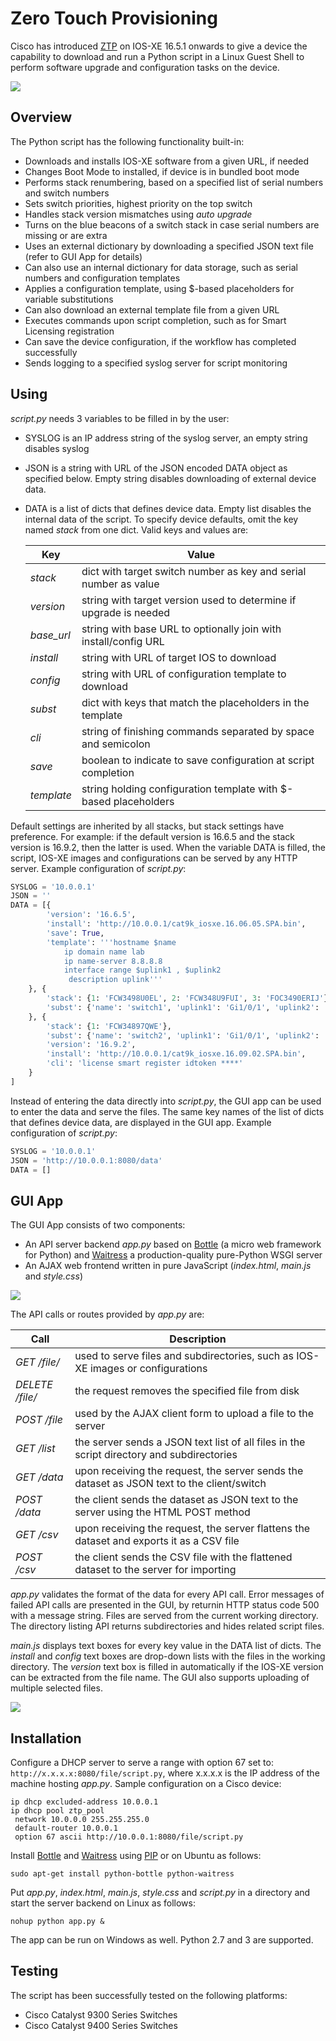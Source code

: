 # Zero Touch Provisioning

Cisco has introduced [ZTP](https://www.cisco.com/c/en/us/td/docs/ios-xml/ios/prog/configuration/169/b_169_programmability_cg/zero_touch_provisioning.html) on IOS-XE 16.5.1 onwards to give a device the capability to download and run a Python script in a Linux Guest Shell to perform software upgrade and configuration tasks on the device.

![](media/ztp.png)

## Overview

The Python script has the following functionality built-in:
- Downloads and installs IOS-XE software from a given URL, if needed
- Changes Boot Mode to installed, if device is in bundled boot mode
- Performs stack renumbering, based on a specified list of serial numbers and switch numbers
- Sets switch priorities, highest priority on the top switch
- Handles stack version mismatches using *auto upgrade*
- Turns on the blue beacons of a switch stack in case serial numbers are missing or are extra
- Uses an external dictionary by downloading a specified JSON text file (refer to GUI App for details)
- Can also use an internal dictionary for data storage, such as serial numbers and configuration templates
- Applies a configuration template, using $-based placeholders for variable substitutions
- Can also download an external template file from a given URL
- Executes commands upon script completion, such as for Smart Licensing registration
- Can save the device configuration, if the workflow has completed successfully
- Sends logging to a specified syslog server for script monitoring

## Using

*script.py* needs 3 variables to be filled in by the user:
- SYSLOG is an IP address string of the syslog server, an empty string disables syslog
- JSON is a string with URL of the JSON encoded DATA object as specified below. Empty string disables downloading of external device data.
- DATA is a list of dicts that defines device data. Empty list disables the internal data of the script. To specify device defaults, omit the key named *stack* from one dict. Valid keys and values are:

  Key | Value
  --- | ---
  *stack* | dict with target switch number as key and serial number as value
  *version* | string with target version used to determine if upgrade is needed
  *base_url* | string with base URL to optionally join with install/config URL
  *install* | string with URL of target IOS to download
  *config* | string with URL of configuration template to download
  *subst* | dict with keys that match the placeholders in the template
  *cli* | string of finishing commands separated by space and semicolon
  *save* | boolean to indicate to save configuration at script completion
  *template* | string holding configuration template with $-based placeholders

Default settings are inherited by all stacks, but stack settings have preference. For example: if the default version is 16.6.5 and the stack version is 16.9.2, then the latter is used. When the variable DATA is filled, the script, IOS-XE images and configurations can be served by any HTTP server. Example configuration of *script.py*:

```python
SYSLOG = '10.0.0.1'
JSON = ''
DATA = [{
        'version': '16.6.5',
        'install': 'http://10.0.0.1/cat9k_iosxe.16.06.05.SPA.bin',
        'save': True,
        'template': '''hostname $name
            ip domain name lab
            ip name-server 8.8.8.8
            interface range $uplink1 , $uplink2
             description uplink'''
    }, {
        'stack': {1: 'FCW3498U0EL', 2: 'FCW348U9FUI', 3: 'FOC3490ERIJ'},
        'subst': {'name': 'switch1', 'uplink1': 'Gi1/0/1', 'uplink2': 'Gi2/0/1'}
    }, {
        'stack': {1: 'FCW34897QWE'},
        'subst': {'name': 'switch2', 'uplink1': 'Gi1/0/1', 'uplink2': 'Gi1/0/2'},
        'version': '16.9.2',
        'install': 'http://10.0.0.1/cat9k_iosxe.16.09.02.SPA.bin',
        'cli': 'license smart register idtoken ****'
    }
]
```

Instead of entering the data directly into *script.py*, the GUI app can be used to enter the data and serve the files. The same key names of the list of dicts that defines device data, are displayed in the GUI app. Example configuration of *script.py*:

```python
SYSLOG = '10.0.0.1'
JSON = 'http://10.0.0.1:8080/data'
DATA = []
```

## GUI App

The GUI App consists of two components:
- An API server backend *app.py* based on [Bottle](http://bottlepy.org/) (a micro web framework for Python) and [Waitress](http://waitress.readthedocs.io/) a production-quality pure-Python WSGI server
- An AJAX web frontend written in pure JavaScript (*index.html*, *main.js* and *style.css*)

![](media/api.png)

The API calls or routes provided by *app.py* are:

Call | Description
--- | ---
*GET /file/<name>* | used to serve files and subdirectories, such as IOS-XE images or configurations
*DELETE /file/<name>* | the request removes the specified file from disk
*POST /file* | used by the AJAX client form to upload a file to the server 
*GET /list* | the server sends a JSON text list of all files in the script directory and subdirectories 
*GET /data* | upon receiving the request, the server sends the dataset as JSON text to the client/switch
*POST /data* | the client sends the dataset as JSON text to the server using the HTML POST method
*GET /csv* | upon receiving the request, the server flattens the dataset and exports it as a CSV file
*POST /csv* | the client sends the CSV file with the flattened dataset to the server for importing

*app.py* validates the format of the data for every API call. Error messages of failed API calls are presented in the GUI, by returnin HTTP status code 500 with a message string. Files are served from the current working directory. The directory listing API returns subdirectories and hides related script files.

*main.js* displays text boxes for every key value in the DATA list of dicts. The *install* and *config* text boxes are drop-down lists with the files in the working directory. The *version* text box is filled in automatically if the IOS-XE version can be extracted from the file name. The GUI also supports uploading of multiple selected files.

![](media/gui.png)

## Installation

Configure a DHCP server to serve a range with option 67 set to: `http://x.x.x.x:8080/file/script.py`, where x.x.x.x is the IP address of the machine hosting *app.py*. Sample configuration on a Cisco device:
```
ip dhcp excluded-address 10.0.0.1
ip dhcp pool ztp_pool
 network 10.0.0.0 255.255.255.0
 default-router 10.0.0.1
 option 67 ascii http://10.0.0.1:8080/file/script.py
```

Install [Bottle](https://pypi.org/project/bottle/) and [Waitress](https://pypi.org/project/waitress/) using [PIP](https://pypi.org/project/pip/) or on Ubuntu as follows:

`sudo apt-get install python-bottle python-waitress`

Put *app.py*, *index.html*, *main.js*, *style.css* and *script.py* in a directory and start the server backend on Linux as follows:

`nohup python app.py &`

The app can be run on Windows as well. Python 2.7 and 3 are supported.

## Testing

The script has been successfully tested on the following platforms:
- Cisco Catalyst 9300 Series Switches
- Cisco Catalyst 9400 Series Switches